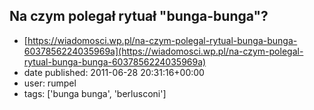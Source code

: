 ## Na czym polegał rytuał "bunga-bunga"?
 - [https://wiadomosci.wp.pl/na-czym-polegal-rytual-bunga-bunga-6037856224035969a](https://wiadomosci.wp.pl/na-czym-polegal-rytual-bunga-bunga-6037856224035969a)
 - date published: 2011-06-28 20:31:16+00:00
 - user: rumpel
 - tags: ['bunga bunga', 'berlusconi']

